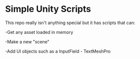 # Simple Unity Scripts

This repo really isn't anything special but it has scripts that can:

-Get any asset loaded in memory 

-Make a new "scene" 

-Add UI objects such as a InputField - TextMeshPro
